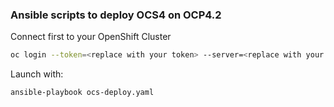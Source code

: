 ### Ansible scripts to deploy OCS4 on OCP4.2

Connect first to your OpenShift Cluster
```bash
oc login --token=<replace with your token> --server=<replace with your server's API address>
```

Launch with:
```bash
ansible-playbook ocs-deploy.yaml
```

